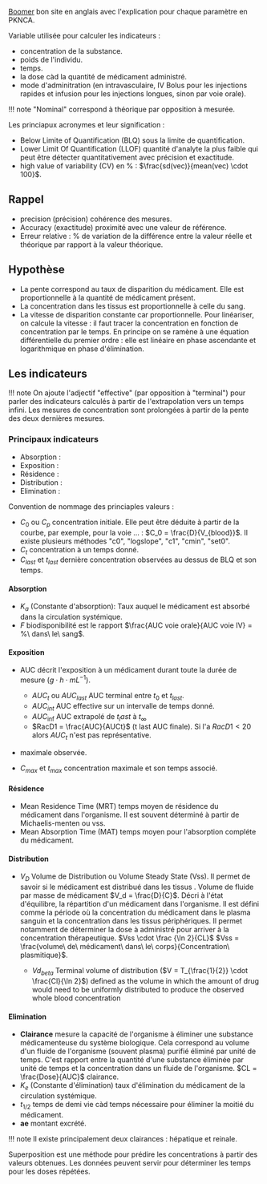 [Boomer](https://www.boomer.org/c/p1/Ch05/Ch0506.html) bon site en anglais avec l'explication pour chaque paramètre en PKNCA.

Variable utilisée pour calculer les indicateurs :

* concentration de la substance.
* poids de l'individu.
* temps.
* la dose càd la quantité de médicament administré. 
* mode d'adminitration (en intravasculaire, IV Bolus pour les injections rapides et infusion pour les injections longues, sinon par voie orale). 

!!! note
    "Nominal" correspond à théorique par opposition à mesurée.

Les princiapux acronymes et leur signification :

* Below Limite of Quantification (BLQ) sous la limite de quantification.
* Lower Limit Of Quantification (LLOF) quantité d'analyte la plus faible qui peut être détecter quantitativement avec précision et exactitude.
* high value of variability (CV) en % : $\frac{sd(vec)}{mean(vec) \cdot 100}$.

## Rappel

* precision (précision) cohérence des mesures. 
* Accuracy (exactitude) proximité avec une valeur de référence.
* Erreur relative : % de variation de la différence entre la valeur réelle et théorique par rapport à la valeur théorique.

## Hypothèse

* La pente correspond au taux de disparition du médicament. Elle est proportionnelle à la quantité de médicament présent.
* La concentration dans les tissus est proportionnelle à celle du sang.
* La vitesse de disparition constante car proportionnelle. Pour linéariser, on calcule la vitesse : il faut tracer la concentration en fonction de concentration par le temps.
En principe on se ramène à une équation différentielle du premier ordre : elle est linéaire en phase ascendante et logarithmique en phase d'élimination.

## Les indicateurs

!!! note 
    On ajoute l'adjectif "effective" (par opposition à "terminal") pour parler des indicateurs calculés à partir de l'extrapolation vers un temps infini.
    Les mesures de concentration sont prolongées à partir de la pente des deux dernières mesures.

### Principaux indicateurs

* Absorption :
* Exposition :
* Résidence :
* Distribution :
* Elimination :

Convention de nommage des princiaples valeurs :

* $C_0$ ou $C_p$ concentration initiale. Elle peut être déduite à partir de la courbe, par exemple, pour la voie ... : $C_0 = \frac{D}{V_{blood}}$. Il existe plusieurs méthodes "c0", "logslope", "c1", "cmin", "set0".
* $C_t$ concentration à un temps donné.
* $C_{last}$ et $t_{last}$ dernière concentration observées au dessus de BLQ et son temps.

#### Absorption

* $K_a$ (Constante d'absorption): Taux auquel le médicament est absorbé dans la circulation systémique.
* $F$ biodisponibilité est le rapport $\frac{AUC voie orale}{AUC voie IV} = %\ dans\ le\ sang$.

#### Exposition

* AUC décrit l'exposition à un médicament durant toute la durée de mesure ($g \cdot h \cdot mL^{-1}$).

    * $AUC_t$ ou $AUC_{last}$ AUC terminal entre $t_{0}$ et $t_{last}$.
    * $AUC_{int}$ AUC effective sur un intervalle de temps donné.
    * $AUC_{\inf}$ AUC extrapolé de $t_last$ à $t_{\infty}$
    * $RacD1 = \frac{AUC}{AUCt}$ (t last AUC finale). Si l'a $RacD1 \lt 20%$ alors $AUC_t$ n'est pas représentative.

*   maximale observée.
* $C_{max}$ et $t_{max}$ concentration maximale et son temps associé.

#### Résidence

* Mean Residence Time (MRT) temps moyen de résidence du médicament dans l'organisme. Il est souvent déterminé à partir de Michaelis-menten ou vss.
* Mean Absorption Time (MAT) temps moyen pour l'absorption compléte du médicament.

#### Distribution 

* $V_D$ Volume de Distribution ou Volume Steady State (Vss). Il permet de savoir si le médicament est distribué dans les tissus . Volume de fluide par
  masse de médicament $V_d = \frac{D}{C}$. Décri à l'état d'équilibre, la répartition d'un médicament dans l'organisme. Il est défini comme la période où
  la concentration du médicament dans le plasma sanguin et la concentration dans les tissus périphériques. Il permet notamment de déterminer la dose à
  administré pour arriver à la concentration thérapeutique. $Vss \cdot \frac {\ln 2}{CL}$ $Vss = \frac{volume\ de\ médicament\ dans\ le\ corps}{Concentration\ plasmitique}$.
 
    * $Vd_{beta}$ Terminal volume of distribution ($V = T_{\frac{1}{2}} \cdot \frac{Cl}{\ln 2}$) defined as the volume in which the amount of drug would need to be uniformly distributed to produce the observed whole blood concentration

#### Elimination

* __Clairance__ mesure la capacité de l'organisme à éliminer une substance médicamenteuse du système biologique.
Cela correspond au volume d'un fluide de l'organisme (souvent plasma) purifié éliminé par unité de temps. C'est
rapport entre la quantité d'une substance éliminée par unité de temps et la concentration dans un fluide de l'organisme. $CL = \frac{Dose}{AUC}$ clairance.
* $K_e$ (Constante d'élimination) taux d'élimination du médicament de la circulation systémique.
* $t_{1/2}$ temps de demi vie càd temps nécessaire pour éliminer la moitié du médicament.
* __ae__ montant excrété.

!!! note 
    Il existe principalement deux clairances : hépatique et reinale.


Superposition est une méthode pour prédire les concentrations à partir des valeurs obtenues. Les données peuvent servir pour déterminer les temps pour les doses répétées.
